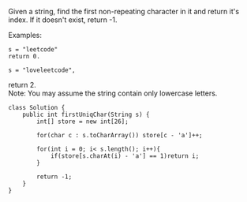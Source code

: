 Given a string, find the first non-repeating character in it and return it's index. If it doesn't exist, return -1.

Examples:
```
s = "leetcode"
return 0.

s = "loveleetcode",
```

return 2.\
Note: You may assume the string contain only lowercase letters.


```
class Solution {
    public int firstUniqChar(String s) {
        int[] store = new int[26];
        
        for(char c : s.toCharArray()) store[c - 'a']++;
        
        for(int i = 0; i< s.length(); i++){
            if(store[s.charAt(i) - 'a'] == 1)return i;
        }
        
        return -1;
    }
}
```